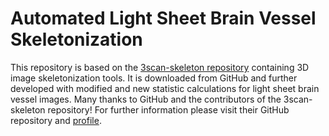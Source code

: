 # **Automated Light Sheet Brain Vessel Skeletonization**
This repository is based on the 
[3scan-skeleton repository](https://github.com/3Scan/3scan-skeleton#3d-image-skeletonization-tools) 
containing 3D image skeletonization tools.
It is downloaded from GitHub and further developed with modified and new statistic calculations for 
light sheet brain vessel images.
Many thanks to GitHub and the contributors of the 3scan-skeleton repository! 
For further information please visit their GitHub repository and [profile](https://github.com/3Scan).






 



